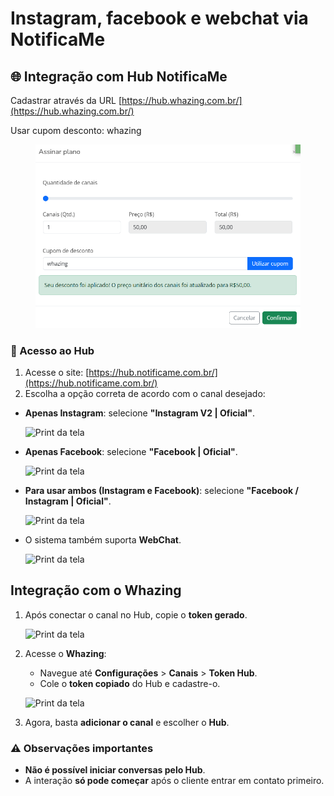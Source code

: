 # Instagram, facebook e webchat via NotificaMe

## 🌐 Integração com Hub NotificaMe

Cadastrar através da URL [https://hub.whazing.com.br/](https://hub.whazing.com.br/)​

Usar cupom desconto: whazing

<figure><img src="../../.gitbook/assets/image (1) (1) (1) (1) (1) (1) (1) (1).png" alt=""><figcaption></figcaption></figure>

### 🔹 Acesso ao Hub

1. Acesse o site: [https://hub.notificame.com.br/](https://hub.notificame.com.br/)
2. Escolha a opção correta de acordo com o canal desejado:

*   **Apenas Instagram**: selecione **"Instagram V2 | Oficial"**.

    ![Print da tela](<../../docs/Facebook e Instagram via HUB/instagram.png>)
*   **Apenas Facebook**: selecione **"Facebook | Oficial"**.

    ![Print da tela](<../../docs/Facebook e Instagram via HUB/facebook.png>)
*   **Para usar ambos (Instagram e Facebook)**: selecione **"Facebook / Instagram | Oficial"**.

    ![Print da tela](<../../docs/Facebook e Instagram via HUB/facebookinstagram.png>)
*   O sistema também suporta **WebChat**.

    ![Print da tela](<../../docs/Facebook e Instagram via HUB/webchat.png>)

## Integração com o Whazing

1.  Após conectar o canal no Hub, copie o **token gerado**.

    ![Print da tela](<../../docs/Facebook e Instagram via HUB/telatoken.png>)
2.  Acesse o **Whazing**:

    * Navegue até **Configurações** > **Canais** > **Token Hub**.
    * Cole o **token copiado** do Hub e cadastre-o.

    ![Print da tela](<../../docs/Facebook e Instagram via HUB/whazing.png>)
3. Agora, basta **adicionar o canal** e escolher o **Hub**.

### ⚠️ Observações importantes

* **Não é possível iniciar conversas pelo Hub**.
* A interação **só pode começar** após o cliente entrar em contato primeiro.
